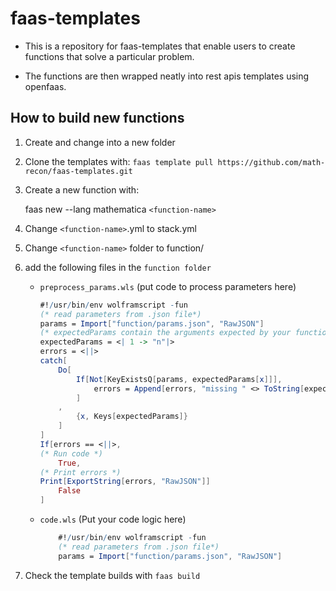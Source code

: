 # faas-templates

- This is a repository for faas-templates that enable users to create functions that solve
a particular problem.

- The functions are then wrapped neatly into rest apis templates using openfaas. 

## How to build new functions

1. Create and change into a new folder

1. Clone the templates with: 
`faas template pull https://github.com/math-recon/faas-templates.git`

1. Create a new function with: 

    faas new --lang mathematica `<function-name>`

1. Change `<function-name>`.yml to stack.yml

1. Change `<function-name>` folder to function/
 
1.  add the following files in the `function folder`
 
    - `preprocess_params.wls` (put code to process parameters here)

        ```mathematica
        #!/usr/bin/env wolframscript -fun
        (* read parameters from .json file*)
        params = Import["function/params.json", "RawJSON"]
        (* expectedParams contain the arguments expected by your function*)
        expectedParams = <| 1 -> "n"|>
        errors = <||>
        catch[
            Do[
                If[Not[KeyExistsQ[params, expectedParams[x]]],
                    errors = Append[errors, "missing " <> ToString[expectedParams] -> ToString[expectedParams] <> " is expected as a parameter"]
                ]
            , 
                {x, Keys[expectedParams]}
            ]
        ]
        If[errors == <||>,
        (* Run code *)
            True,
        (* Print errors *)
        Print[ExportString[errors, "RawJSON"]]
            False
        ]
        ```
    - `code.wls` (Put your code logic here)

        ```mathematica
            #!/usr/bin/env wolframscript -fun
            (* read parameters from .json file*)
            params = Import["function/params.json", "RawJSON"]  
        ```
    
1. Check the template builds with `faas build`
